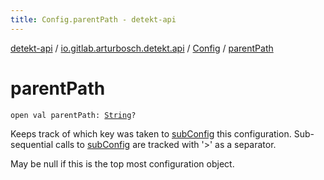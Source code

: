 ```yaml
---
title: Config.parentPath - detekt-api
---
```


[detekt-api](../../index.html) / [io.gitlab.arturbosch.detekt.api](../index.html) / [Config](index.html) / [parentPath](./parent-path.html)

# parentPath

`open val parentPath: `[`String`](https://kotlinlang.org/api/latest/jvm/stdlib/kotlin/-string/index.html)`?`

Keeps track of which key was taken to [subConfig](sub-config.html) this configuration.
Sub-sequential calls to [subConfig](sub-config.html) are tracked with '&gt;' as a separator.

May be null if this is the top most configuration object.


